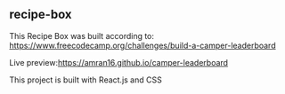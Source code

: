 ## recipe-box ##

This Recipe Box was built according to: https://www.freecodecamp.org/challenges/build-a-camper-leaderboard

Live preview:https://amran16.github.io/camper-leaderboard

This project is built with React.js and CSS
